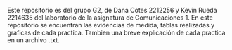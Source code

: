 Este repositorio es del grupo G2, de Dana Cotes 2212256 y Kevin Rueda 2214635 del laboratorio de la asignatura de Comunicaciones 1. 
En este repositorio se encuentran las evidencias de medida, tablas realizadas y graficas de cada practica. 
Tambien una breve explicación de cada practica en un archivo .txt. 

